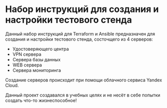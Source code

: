 # Набор инструкций для создания и настройки тестового стенда
Данный набор инструкций для Terraform и Ansible предназначен для создания и настройки тестового стенда, состочщего из 4 серверов:
* Удостоверяющего центра
* VPN сервера
* Сервера базы данных
* WEB сервера
* Сервера мониторинга

Создание серверов происходит при помощи облачного сервиса Yandex Cloud.

Данный проект создавался в учебных целях и не несёт в себе попытки создать что-то жизнеспособное!